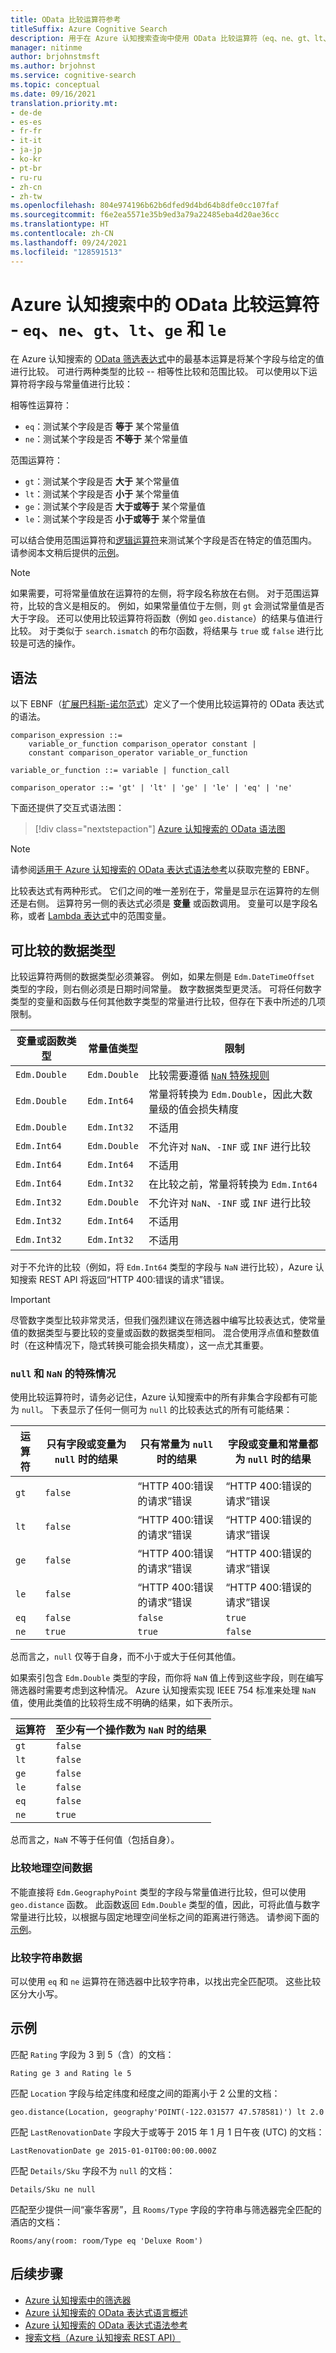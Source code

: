 ```yaml
---
title: OData 比较运算符参考
titleSuffix: Azure Cognitive Search
description: 用于在 Azure 认知搜索查询中使用 OData 比较运算符（eq、ne、gt、lt、ge 和 le）的语法和参考文档。
manager: nitinme
author: brjohnstmsft
ms.author: brjohnst
ms.service: cognitive-search
ms.topic: conceptual
ms.date: 09/16/2021
translation.priority.mt:
- de-de
- es-es
- fr-fr
- it-it
- ja-jp
- ko-kr
- pt-br
- ru-ru
- zh-cn
- zh-tw
ms.openlocfilehash: 804e974196b62b6dfed9d4bd64b8dfe0cc107faf
ms.sourcegitcommit: f6e2ea5571e35b9ed3a79a22485eba4d20ae36cc
ms.translationtype: HT
ms.contentlocale: zh-CN
ms.lasthandoff: 09/24/2021
ms.locfileid: "128591513"
---
```

# <a name="odata-comparison-operators-in-azure-cognitive-search---eq-ne-gt-lt-ge-and-le"></a>Azure 认知搜索中的 OData 比较运算符 - `eq`、`ne`、`gt`、`lt`、`ge` 和 `le`

在 Azure 认知搜索的 [OData 筛选表达式](query-odata-filter-orderby-syntax.md)中的最基本运算是将某个字段与给定的值进行比较。 可进行两种类型的比较 -- 相等性比较和范围比较。 可以使用以下运算符将字段与常量值进行比较：

相等性运算符：

- `eq`：测试某个字段是否 **等于** 某个常量值
- `ne`：测试某个字段是否 **不等于** 某个常量值

范围运算符：

- `gt`：测试某个字段是否 **大于** 某个常量值
- `lt`：测试某个字段是否 **小于** 某个常量值
- `ge`：测试某个字段是否 **大于或等于** 某个常量值
- `le`：测试某个字段是否 **小于或等于** 某个常量值

可以结合使用范围运算符和[逻辑运算符](search-query-odata-logical-operators.md)来测试某个字段是否在特定的值范围内。 请参阅本文稍后提供的[示例](#examples)。

> [!NOTE]
> 如果需要，可将常量值放在运算符的左侧，将字段名称放在右侧。 对于范围运算符，比较的含义是相反的。 例如，如果常量值位于左侧，则 `gt` 会测试常量值是否大于字段。 还可以使用比较运算符将函数（例如 `geo.distance`）的结果与值进行比较。 对于类似于 `search.ismatch` 的布尔函数，将结果与 `true` 或 `false` 进行比较是可选的操作。

## <a name="syntax"></a>语法

以下 EBNF（[扩展巴科斯-诺尔范式](https://en.wikipedia.org/wiki/Extended_Backus–Naur_form)）定义了一个使用比较运算符的 OData 表达式的语法。

<!-- Upload this EBNF using https://bottlecaps.de/rr/ui to create a downloadable railroad diagram. -->

```
comparison_expression ::=
    variable_or_function comparison_operator constant |
    constant comparison_operator variable_or_function

variable_or_function ::= variable | function_call

comparison_operator ::= 'gt' | 'lt' | 'ge' | 'le' | 'eq' | 'ne'
```

下面还提供了交互式语法图：

> [!div class="nextstepaction"]
> [Azure 认知搜索的 OData 语法图](https://azuresearch.github.io/odata-syntax-diagram/#comparison_expression)

> [!NOTE]
> 请参阅[适用于 Azure 认知搜索的 OData 表达式语法参考](search-query-odata-syntax-reference.md)以获取完整的 EBNF。

比较表达式有两种形式。 它们之间的唯一差别在于，常量是显示在运算符的左侧还是右侧。 运算符另一侧的表达式必须是 **变量** 或函数调用。 变量可以是字段名称，或者 [Lambda 表达式](search-query-odata-collection-operators.md)中的范围变量。

## <a name="data-types-for-comparisons"></a>可比较的数据类型

比较运算符两侧的数据类型必须兼容。 例如，如果左侧是 `Edm.DateTimeOffset` 类型的字段，则右侧必须是日期时间常量。 数字数据类型更灵活。 可将任何数字类型的变量和函数与任何其他数字类型的常量进行比较，但存在下表中所述的几项限制。

| 变量或函数类型 | 常量值类型 | 限制 |
| --- | --- | --- |
| `Edm.Double` | `Edm.Double` | 比较需要遵循 [`NaN` 特殊规则](#special-case-nan) |
| `Edm.Double` | `Edm.Int64` | 常量将转换为 `Edm.Double`，因此大数量级的值会损失精度 |
| `Edm.Double` | `Edm.Int32` | 不适用 |
| `Edm.Int64` | `Edm.Double` | 不允许对 `NaN`、`-INF` 或 `INF` 进行比较 |
| `Edm.Int64` | `Edm.Int64` | 不适用 |
| `Edm.Int64` | `Edm.Int32` | 在比较之前，常量将转换为 `Edm.Int64` |
| `Edm.Int32` | `Edm.Double` | 不允许对 `NaN`、`-INF` 或 `INF` 进行比较 |
| `Edm.Int32` | `Edm.Int64` | 不适用 |
| `Edm.Int32` | `Edm.Int32` | 不适用 |

对于不允许的比较（例如，将 `Edm.Int64` 类型的字段与 `NaN` 进行比较），Azure 认知搜索 REST API 将返回“HTTP 400:错误的请求”错误。

> [!IMPORTANT]
> 尽管数字类型比较非常灵活，但我们强烈建议在筛选器中编写比较表达式，使常量值的数据类型与要比较的变量或函数的数据类型相同。 混合使用浮点值和整数值时（在这种情况下，隐式转换可能会损失精度），这一点尤其重要。

<a name="special-case-nan"></a>

### <a name="special-cases-for-null-and-nan"></a>`null` 和 `NaN` 的特殊情况

使用比较运算符时，请务必记住，Azure 认知搜索中的所有非集合字段都有可能为 `null`。 下表显示了任何一侧可为 `null` 的比较表达式的所有可能结果：

| 运算符 | 只有字段或变量为 `null` 时的结果 | 只有常量为 `null` 时的结果 | 字段或变量和常量都为 `null` 时的结果 |
| --- | --- | --- | --- |
| `gt` | `false` | “HTTP 400:错误的请求”错误 | “HTTP 400:错误的请求”错误 |
| `lt` | `false` | “HTTP 400:错误的请求”错误 | “HTTP 400:错误的请求”错误 |
| `ge` | `false` | “HTTP 400:错误的请求”错误 | “HTTP 400:错误的请求”错误 |
| `le` | `false` | “HTTP 400:错误的请求”错误 | “HTTP 400:错误的请求”错误 |
| `eq` | `false` | `false` | `true` |
| `ne` | `true` | `true` | `false` |

总而言之，`null` 仅等于自身，而不小于或大于任何其他值。

如果索引包含 `Edm.Double` 类型的字段，而你将 `NaN` 值上传到这些字段，则在编写筛选器时需要考虑到这种情况。 Azure 认知搜索实现 IEEE 754 标准来处理 `NaN` 值，使用此类值的比较将生成不明确的结果，如下表所示。

| 运算符 | 至少有一个操作数为 `NaN` 时的结果 |
| --- | --- |
| `gt` | `false` |
| `lt` | `false` |
| `ge` | `false` |
| `le` | `false` |
| `eq` | `false` |
| `ne` | `true` |

总而言之，`NaN` 不等于任何值（包括自身）。

### <a name="comparing-geo-spatial-data"></a>比较地理空间数据

不能直接将 `Edm.GeographyPoint` 类型的字段与常量值进行比较，但可以使用 `geo.distance` 函数。 此函数返回 `Edm.Double` 类型的值，因此，可将此值与数字常量进行比较，以根据与固定地理空间坐标之间的距离进行筛选。 请参阅下面的[示例](#examples)。

### <a name="comparing-string-data"></a>比较字符串数据

可以使用 `eq` 和 `ne` 运算符在筛选器中比较字符串，以找出完全匹配项。 这些比较区分大小写。

## <a name="examples"></a>示例

匹配 `Rating` 字段为 3 到 5（含）的文档：

```text
Rating ge 3 and Rating le 5
```

匹配 `Location` 字段与给定纬度和经度之间的距离小于 2 公里的文档：

```text
geo.distance(Location, geography'POINT(-122.031577 47.578581)') lt 2.0
```

匹配 `LastRenovationDate` 字段大于或等于 2015 年 1 月 1 日午夜 (UTC) 的文档：

```text
LastRenovationDate ge 2015-01-01T00:00:00.000Z
```

匹配 `Details/Sku` 字段不为 `null` 的文档：

```text
Details/Sku ne null
```

匹配至少提供一间“豪华客房”，且 `Rooms/Type` 字段的字符串与筛选器完全匹配的酒店的文档：

```text
Rooms/any(room: room/Type eq 'Deluxe Room')
```

## <a name="next-steps"></a>后续步骤  

- [Azure 认知搜索中的筛选器](search-filters.md)
- [Azure 认知搜索的 OData 表达式语言概述](query-odata-filter-orderby-syntax.md)
- [Azure 认知搜索的 OData 表达式语法参考](search-query-odata-syntax-reference.md)
- [搜索文档（Azure 认知搜索 REST API）](/rest/api/searchservice/Search-Documents)
